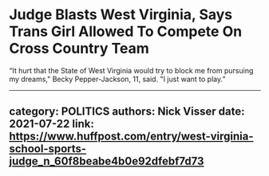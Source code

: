 # Judge Blasts West Virginia, Says Trans Girl Allowed To Compete On Cross Country Team

“It hurt that the State of West Virginia would try to block me from pursuing my dreams," Becky Pepper-Jackson, 11, said. "I just want to play.”

---
category: POLITICS
authors: Nick Visser
date: 2021-07-22
link: https://www.huffpost.com/entry/west-virginia-school-sports-judge_n_60f8beabe4b0e92dfebf7d73
---

